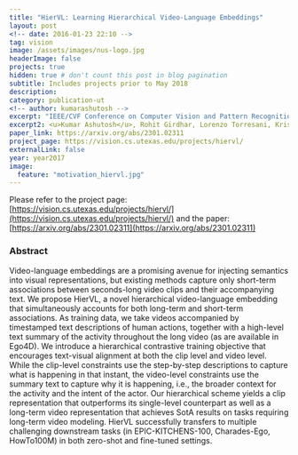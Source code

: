 ```yaml
---
title: "HierVL: Learning Hierarchical Video-Language Embeddings"
layout: post
<!-- date: 2016-01-23 22:10 -->
tag: vision
image: /assets/images/nus-logo.jpg
headerImage: false
projects: true
hidden: true # don't count this post in blog pagination
subtitle: Includes projects prior to May 2018
description: 
category: publication-ut
<!-- author: kumarashutosh -->
excerpt: "IEEE/CVF Conference on Computer Vision and Pattern Recognition (CVPR), June 2023"
excerpt2: <u>Kumar Ashutosh</u>, Rohit Girdhar, Lorenzo Torresani, Kristen Grauman
paper_link: https://arxiv.org/abs/2301.02311
project_page: https://vision.cs.utexas.edu/projects/hiervl/
externalLink: false
year: year2017
image:
  feature: "motivation_hiervl.jpg"
---
```


Please refer to the project page: [https://vision.cs.utexas.edu/projects/hiervl/](https://vision.cs.utexas.edu/projects/hiervl/) and the paper: [https://arxiv.org/abs/2301.02311](https://arxiv.org/abs/2301.02311)

### Abstract &nbsp;

Video-language embeddings are a promising avenue for injecting semantics into visual representations, but existing methods capture only short-term associations between seconds-long video clips and their accompanying text. We propose HierVL, a novel hierarchical video-language embedding that simultaneously accounts for both long-term and short-term associations. As training data, we take videos accompanied by timestamped text descriptions of human actions, together with a high-level text summary of the activity throughout the long video (as are available in Ego4D). We introduce a hierarchical contrastive training objective that encourages text-visual alignment at both the clip level and video level. While the clip-level constraints use the step-by-step descriptions to capture what is happening in that instant, the video-level constraints use the summary text to capture why it is happening, i.e., the broader context for the activity and the intent of the actor. Our hierarchical scheme yields a clip representation that outperforms its single-level counterpart as well as a long-term video representation that achieves SotA results on tasks requiring long-term video modeling. HierVL successfully transfers to multiple challenging downstream tasks (in EPIC-KITCHENS-100, Charades-Ego, HowTo100M) in both zero-shot and fine-tuned settings.